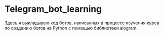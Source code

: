# Telegram_bot_learning

Здесь я выкладываю код ботов, написанных в процессе изучения курса по созданию ботов на Python с помощью библиотеки aiogram.
